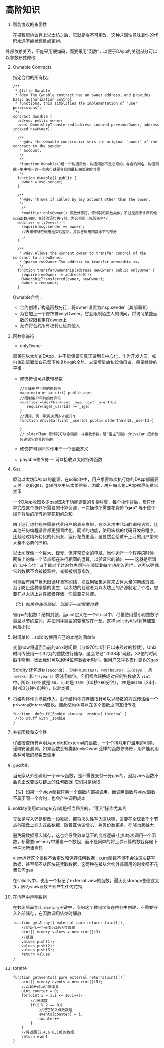 # 高阶知识

1. 智能协议的永固性

	在把智能协议传上以太坊之后，它就变得不可更改，这种永固性意味着你的代码永远不能被调整或更新。

外部依赖关系，不能采用硬编码，而要采用“函数”，以便于DApp的关键部分可以以参数形式修改

2. Ownable Contracts

   指定合约的所有权。

   ```solidity
   /**
    * @title Ownable
    * @dev The Ownable contract has an owner address, and provides basic authorization control
    * functions, this simplifies the implementation of "user permissions".
    */
   contract Ownable {
     address public owner;
     event OwnershipTransferred(address indexed previousOwner, address indexed newOwner);
   
     /**
      * @dev The Ownable constructor sets the original `owner` of the contract to the sender
      * account.
      */
      /* 
      *function Ownable()是一个构造函数，构造函数不是必须的，与合约同名，构造函数一生中唯一的一次执行就是在合约最初被创建的时候 
      */
     function Ownable() public {
       owner = msg.sender;
     }
   
     /**
      * @dev Throws if called by any account other than the owner.
      */
       /* 
       *modifier onlyOwner() 函数修饰符，修饰符和函数类似，不过是用来修饰其他已有函数用的，在其他语句执行前，为它检查下先验条件*/
     modifier onlyOwner() {
       require(msg.sender == owner);
       //表示修饰符调用结束后返回，并执行调用函数余下的部分
       _;
     }
   
     /**
      * @dev Allows the current owner to transfer control of the contract to a newOwner.
      * @param newOwner The address to transfer ownership to.
      */
     function transferOwnership(address newOwner) public onlyOwner {
       require(newOwner != address(0));
       OwnershipTransferred(owner, newOwner);
       owner = newOwner;
     }
   ```

   Ownable合约：

   - 合约创建，构造函数先行，将owner设置为msg.sender（其部署者）
   - 为它加上一个修饰符onlyOwner，它会限制陌生人的访问，将访问某些函数的权限锁定在owner上
   - 允许将合约所有权转让给其他人

3. 函数修饰符

   - onlyOwner

   部署在以太坊的DApp，并不能保证它真正做到去中心化，作为开发人员，如何做到既要给自己留下修复bug的余地，又要尽量放权给使用者，需要微妙的平衡

   - 修饰符也可以携带参数

     ```solidity
     //存储用户年龄的修饰符
     mapping(uint => uint) public age;
     //限制用户年龄的修饰符
     modifier olderThan(uint _age, uint _userId){
     	require(age[_userId] >= _age)
     }
     //调用，例：年满18周岁才能开车
     function driveCar(uint _userId) public olderThan(18,_userId){
     
     }
     // olderThan 修饰符可以像函数一样接收参数，是“宿主”函数 driveCar 把参数传递给它的修饰符的
     ```

   - 修饰符可以同时作用于一个函数定义

   - payable修饰符 -- 可以接收以太的特殊函数

4. Gas

   驱动以太坊DApps的能源，在solidity中，用户想要每次执行你的DApp都需要支付一定的gas，gas可以用以太币购买，因此，用户每次跑DApp都得花费以太币

   一个DApp收取多少gas取决于功能逻辑的复杂程度，每个操作背后，都在计算完成这个操作所需要的计算资源，一次操作所需要花费的 ***gas\*** 等于这个操作背后的所有运算花销的总和

   由于运行你的程序需要花费用户的真金白银，在以太坊中代码的编程语言，比其他任何编程语言都更强调优化。同样的功能，使用笨拙的代码开发的程序，比起经过精巧优化的代码来，运行花费更高，这显然会给成千上万的用户带来大量不必要的开销。

   以太坊就像一个巨大、缓慢、但非常安全的电脑。当你运行一个程序的时候，网络上的每一个节点都在进行相同的运算，以验证它的输出 —— 这就是所谓的“去中心化” 由于数以千计的节点同时在验证着每个功能的运行，这可以确保它的数据不会被被监控，或者被刻意修改。

   可能会有用户用无限循环堵塞网络，抑或用密集运算来占用大量的网络资源，为了防止这种事情的发生，以太坊的创建者为以太坊上的资源制定了价格，想要在以太坊上运算或者存储，你需要先付费。

   【注】*如果你使用侧链，倒是不一定需要付费*

   省gas的招数：结构封装，当uint定义在一个struct中，尽量使用最小的整数子类型以节约空间，并把同样类型的变量放在一起，这样solidity可以将存储空间最小化

5. 时间单位：solidity使用自己的本地时间单位

   变量now将返回当前的unix时间戳（自1970年1月1日以来经过的秒数），Unix时间传统用一个32为的整数进行储存，这会导致“2038年”问题，32位的时间戳不够用，因此我们可以用64位整数表示时间，但用户又得多支付更多的gas

   Solidity 还包含`秒(seconds)`，`分钟(minutes)`，`小时(hours)`，`天(days)`，`周(weeks)` 和 `年(years)` 等时间单位。它们都会转换成对应的秒数放入 `uint` 中。所以 `1分钟` 就是 `60`，`1小时`是 `3600`（60秒×60分钟），`1天`是`86400`（24小时×60分钟×60秒），以此类推。

6. 将结构体作为参数传入，由于结构体的存储指针可以以参数的方式传递给一个private或internal函数，因此结构体可以在多个函数之间互相传递

   ```solidity
   function _doStuff(Zombie storage _zombie) internal {
   	//do stuff with _zombie
   }
   ```

   

7. 共有函数和安全性

   仔细检查所有声明为public和external的函数，一个个排除用户滥用的可能，谨防安全漏洞，如果函数没有类似onlyOwner这样的函数修饰符，用户能利用各种可能的参数去调用

8. gas优化

   当玩家从外部调用一个view函数，是不需要支付一分gas的，因为view函数不会真正改变区块链上的任何数据-它们只是读取

   【注】如果一个view函数在另一个函数内部被调用，而调用函数与view函数不属于同一个合约，也会产生调用成本

9. solidity使用storage(存储)是相当昂贵的，“写入”操作尤其贵

   无论是写入还是更改一段数据，都将永久性写入区块链，需要在全球数千个节点的硬盘上存入这些数据，随着区块链增长，拷贝份数更多，存储也就越大

   避免将数据写入储存，这也会导致效率低下的变成逻辑-比如每次调用一个函数，都需要memory中重建一个数组，而不是简单的将上次计算的数组存储下来以便快速查找

   view运行这个函数不会更改和保存任何数据，pure函数不但不会往区块链写数据，甚至都不从区块链读取数据，这两种在被从合约外部调用的时候都不花费任何gas

   在solidity中，使用一个标记了external view的函数，遍历比storage要便宜太多，因为view函数不会产生任何花销

10. 在内存中声明数组

    在数组后面加上memory关键字，表明这个数组仅仅在内存中创建，不需要写入外部储存，在函数调用结束时解散

    ```solidity
    function getArray() external pure returns (uint[]){
    	//初始化一个长度为3的内存数组
    	uint[] memory values = new uint[](3)
    	//赋值
    	values.push(1);
    	values.push(2);
    	values.push(3);
    	return values
    }
    ```

    

11. for循环

    ```solidity
    function getEvents() pure external returns(uint[]){
    	uint[] memory events = new uint[](5);
    	//在新数组中记录序号
    	uint counter = 0;
    	for(uint i = 1;i <= 10;i++){
    		//i是偶数
    		if(i % 2 == 0){
    			//把它加入偶数数组
    			events[counter] = i;
    			counter++
    		}
    	}
    	//将返回[2,4,6,8,10]的数组
    	return event
    }
    ```

    